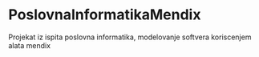 # PoslovnaInformatikaMendix
Projekat iz ispita poslovna informatika, modelovanje softvera koriscenjem alata mendix
